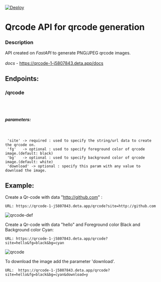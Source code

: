 [![Deploy](https://button.deta.dev/1/svg)](https://deta.sh/)
# Qrcode API for qrcode generation

### Description

API created on _FastAPI_ to generate PNG/JPEG qrcode images. <br><br>
*docs* - https://qrcode-1-j5807843.deta.app/docs


## Endpoints:

<h3> /qrcode </h3><br><br>
<h5> parameters: </h5><br>

```
 'site' -> required : used to specify the string/url data to create the qrcode on. 
 'fg'   -> optional : used to specify foreground color of qrcode image.(default: black)
 'bg'   -> optional : used to specify background color of qrcode image.(default: white)
 'download' -> optional : specify this param with any value to download the image. 

```
## Example:

Create a Qr-code with data "http://github.com" :

` URL: https://qrcode-1-j5807843.deta.app/qrcode?site=http://github.com `

![qrcode-def](https://qrcode-1-j5807843.deta.app/qrcode?site=http://github.com)

Create a Qr-code with data "hello" and Foreground color Black and Background color Cyan:

` URL: https://qrcode-1-j5807843.deta.app/qrcode?site=hello&fg=black&bg=cyan `

![qrcode](https://qrcode-1-j5807843.deta.app/qrcode?site=hello&fg=black&bg=cyan)

To download the image add the parameter 'download'.

` URL:  https://qrcode-1-j5807843.deta.app/qrcode?site=hello&fg=black&bg=cyan&download=y `
 

